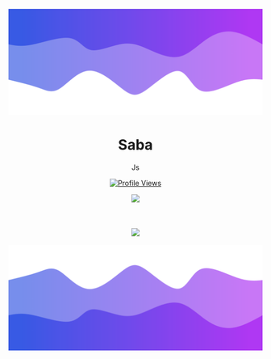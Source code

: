 ![Header](./header.png)

<h1 align="center">Saba</h1>
<p align="center"> Js</p>
<a href="https://github.com/Qoft">
  <p align="center">
    <img src="https://komarev.com/ghpvc/?username=SabaaDev&color=blueviolet&&label=so many peopople what!" alt="Profile Views">
  </p>
</a>
<p align="center">
  <img src="https://github-readme-stats.vercel.app/api/?username=SabaaDev&title_color=4F8CC9&text_color=9f9f9f&show_icons=true&bg_color=00000000&hide_border=true&icon_color=4F8CC9&hide_title=true&count_private=false" />
</p>

<p align="center">
  <br />
  <br />
  <img src="https://github-profile-trophy.vercel.app/?username=Qoft&theme=nord&margin-w=15&margin-h=1&column=7" />
</p>

![Footer](./footer.png)
